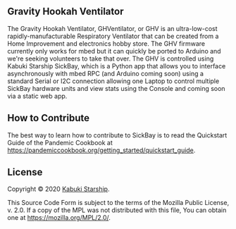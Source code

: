 ## Gravity Hookah Ventilator

The Gravity Hookah Ventilator, GHVentilator, or GHV is an ultra-low-cost rapidly-manufacturable Respiratory Ventilator that can be created from a Home Improvement and electronics hobby store. The GHV firmware currently only works for mbed but it can quickly be ported to Arduino and we're seeking volunteers to take that over. The GHV is controlled using Kabuki Starship SickBay, which is a Python app that allows you to interface asynchronously with mbed RPC (and Arduino coming soon) using a standard Serial or I2C connection allowing one Laptop to control multiple SickBay hardware units and view stats using the Console and coming soon via a static web app.

## How to Contribute

The best way to learn how to contribute to SickBay is to read the Quickstart Guide of the Pandemic Cookbook at <https://pandemiccookbook.org/getting_started/quickstart_guide>.

## License

Copyright © 2020 [Kabuki Starship](https://kabukistarship.com).

This Source Code Form is subject to the terms of the Mozilla Public License, v. 2.0. If a copy of the MPL was not distributed with this file, You can obtain one at <https://mozilla.org/MPL/2.0/>.
